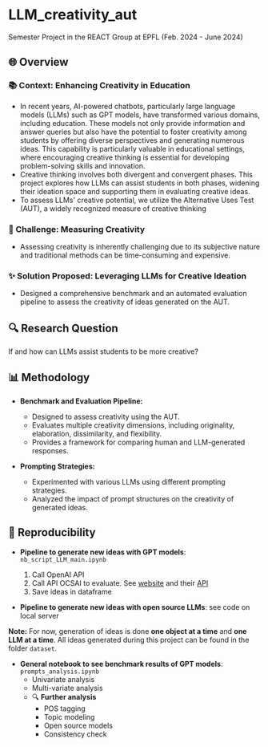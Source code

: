 # LLM_creativity_aut

Semester Project in the REACT Group at EPFL (Feb. 2024 - June 2024)

## 🌐 Overview

### 📚 Context: Enhancing Creativity in Education

- In recent years, AI-powered chatbots, particularly large language models (LLMs) such as GPT models, have transformed various domains, including education. These models not only provide information and answer queries but also have the potential to foster creativity among students by offering diverse perspectives and generating numerous ideas. This capability is particularly valuable in educational settings, where encouraging creative thinking is essential for developing problem-solving skills and innovation.
- Creative thinking involves both divergent and convergent phases. This project explores how LLMs can assist students in both phases, widening their ideation space and supporting them in evaluating creative ideas.
- To assess LLMs' creative potential, we utilize the Alternative Uses Test (AUT), a widely recognized measure of creative thinking

### 🚧 Challenge: Measuring Creativity
- Assessing creativity is inherently challenging due to its subjective nature and traditional methods can be time-consuming and expensive.

### ✨ Solution Proposed: Leveraging LLMs for Creative Ideation
- Designed a comprehensive benchmark and an automated evaluation pipeline to assess the creativity of ideas generated on the AUT.

## 🔍 Research Question

If and how can LLMs assist students to be more creative?

## 📊 Methodology
- **Benchmark and Evaluation Pipeline:**

  - Designed to assess creativity using the AUT.
  - Evaluates multiple creativity dimensions, including originality, elaboration, dissimilarity, and flexibility.
  - Provides a framework for comparing human and LLM-generated responses.
    
- **Prompting Strategies:**

  - Experimented with various LLMs using different prompting strategies.
  - Analyzed the impact of prompt structures on the creativity of generated ideas.

## 🔁 Reproducibility

- **Pipeline to generate new ideas with GPT models**: `nb_script_LLM_main.ipynb`
  1. Call OpenAI API
  2. Call API OCSAI to evaluate. See [website](https://openscoring.du.edu/scoringllm) and their [API](https://openscoring.du.edu/docs)
  4. Save ideas in dataframe

- **Pipeline to generate new ideas with open source LLMs**: see code on local server

**Note:** For now, generation of ideas is done **one object at a time** and **one LLM at a time**. All ideas generated during this project can be found in the folder `dataset`.

- **General notebook to see benchmark results of GPT models**: `prompts_analysis.ipynb`
    - Univariate analysis
    - Multi-variate analysis
  - 🔍 **Further analysis**
    - POS tagging
    - Topic modeling
    - Open source models
    - Consistency check
